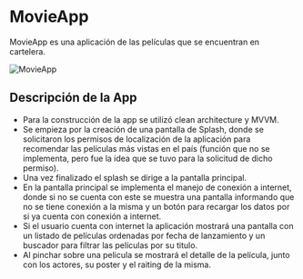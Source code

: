 # MovieApp

MovieApp es una aplicación de las películas que se encuentran en cartelera.

![MovieApp](https://user-images.githubusercontent.com/107710738/217328634-16d4abb2-8aa3-483c-b4e7-e068da386873.png)

## Descripción de la App

* Para la construcción de la app se utilizó clean architecture y MVVM.
* Se empieza por la creación de una pantalla de Splash, donde se solicitaron los permisos de localización de la aplicación para recomendar las películas más vistas en el país (función que no se implementa, pero fue la idea que se tuvo para la solicitud de dicho permiso).
* Una vez finalizado el splash se dirige a la pantalla principal.
* En la pantalla principal se implementa el manejo de conexión a internet, donde si no se cuenta con este se muestra una pantalla informando que no se tiene conexión a la misma y un botón para recargar los datos por si ya cuenta con conexión a internet.
* Si el usuario cuenta con internet la aplicación mostrará una pantalla con un listado de películas ordenadas por fecha de lanzamiento y un buscador para filtrar las películas por su titulo.
* Al pinchar sobre una pelicula se mostrará el detalle de la película, junto con los actores, su poster y el raiting de la misma.
